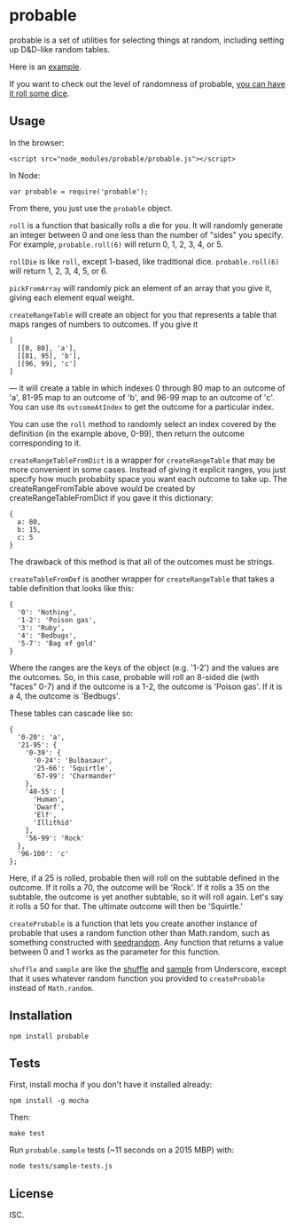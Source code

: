 probable
========

probable is a set of utilities for selecting things at random, including setting up D&D-like random tables.

Here is an [example](http://jimkang.com/probable/examples/browser.html).

If you want to check out the level of randomness of probable, [you can have it roll some dice](http://jimkang.com/probable/examples/probabilitydist.html).

Usage
-----

In the browser:

    <script src="node_modules/probable/probable.js"></script>

In Node:

    var probable = require('probable');

From there, you just use the `probable` object.

`roll` is a function that basically rolls a die for you. It will randomly generate an integer between 0 and one less than the number of "sides" you specify. For example, `probable.roll(6)` will return 0, 1, 2, 3, 4, or 5.

`rollDie` is like `roll`, except 1-based, like traditional dice. `probable.roll(6)` will return 1, 2, 3, 4, 5, or 6.

`pickFromArray` will randomly pick an element of an array that you give it, giving each element equal weight.

`createRangeTable` will create an object for you that represents a table that maps ranges of numbers to outcomes. If you give it

    [
      [[0, 80], 'a'],
      [[81, 95], 'b'],
      [[96, 99], 'c']
    ]

&mdash; it will create a table in which indexes 0 through 80 map to an outcome of 'a', 81-95 map to an outcome of 'b', and 96-99 map to an outcome of 'c'. You can use its `outcomeAtIndex` to get the outcome for a particular index.

You can use the `roll` method to randomly select an index covered by the definition (in the example above, 0-99), then return the outcome corresponding to it.

`createRangeTableFromDict` is a wrapper for `createRangeTable` that may be more convenient in some cases. Instead of giving it explicit ranges, you just specify how much probabiity space you want each outcome to take up. The createRangeFromTable above would be created by createRangeTableFromDict if you gave it this dictionary:

    {
      a: 80,
      b: 15,
      c: 5
    }

The drawback of this method is that all of the outcomes must be strings.

`createTableFromDef` is another wrapper for `createRangeTable` that takes a table definition that looks like this:

    {
      '0': 'Nothing',
      '1-2': 'Poison gas',
      '3': 'Ruby',
      '4': 'Bedbugs',
      '5-7': 'Bag of gold'
    }

Where the ranges are the keys of the object (e.g. '1-2') and the values are the outcomes. So, in this case, probable will roll an 8-sided die (with "faces" 0-7) and if the outcome is a 1-2, the outcome is 'Poison gas'. If it is a 4, the outcome is 'Bedbugs'.

These tables can cascade like so:

    {
      '0-20': 'a',
      '21-95': {
        '0-39': {
          '0-24': 'Bulbasaur',
          '25-66': 'Squirtle',
          '67-99': 'Charmander'
        },
        '40-55': [
          'Human',
          'Dwarf',
          'Elf',
          'Illithid'
        ],
        '56-99': 'Rock'
      },
      '96-100': 'c'
    };

Here, if a 25 is rolled, probable then will roll on the subtable defined in the outcome. If it rolls a 70, the outcome will be 'Rock'. If it rolls a 35 on the subtable, the outcome is yet another subtable, so it will roll again. Let's say it rolls a 50 for that. The ultimate outcome will then be 'Squirtle.'

`createProbable` is a function that lets you create another instance of probable that uses a random function other than Math.random, such as something constructed with [seedrandom](https://github.com/davidbau/seedrandom). Any function that returns a value between 0 and 1 works as the parameter for this function.

`shuffle` and `sample` are like the [shuffle](http://underscorejs.org/#shuffle) and [sample](http://underscorejs.org/#sample) from Underscore, except that it uses whatever random function you provided to `createProbable` instead of `Math.random`.

Installation
------------

    npm install probable

Tests
-----

First, install mocha if you don't have it installed already:

    npm install -g mocha

Then:

    make test

Run `probable.sample` tests (~11 seconds on a 2015 MBP) with:

    node tests/sample-tests.js

License
-------

ISC.
